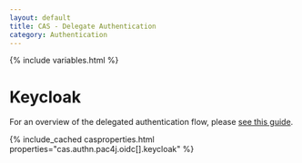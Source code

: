 ```yaml
---
layout: default
title: CAS - Delegate Authentication
category: Authentication
---
```


{% include variables.html %}

# Keycloak

For an overview of the delegated authentication flow, please [see this guide](Delegate-Authentication.html).

{% include_cached casproperties.html properties="cas.authn.pac4j.oidc[].keycloak" %}

